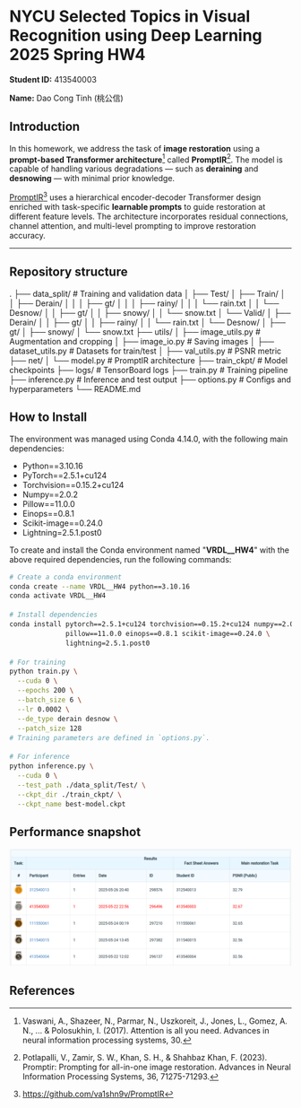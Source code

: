 # NYCU Selected Topics in Visual Recognition using Deep Learning 2025 Spring HW4

**Student ID:** 413540003

**Name:** Dao Cong Tinh (桃公信)

## Introduction

In this homework, we address the task of **image restoration** using a **prompt-based Transformer architecture**[^1] called **PromptIR**[^2]. The model is capable of handling various degradations — such as **deraining** and **desnowing** — with minimal prior knowledge. 

[PromptIR](https://github.com/va1shn9v/PromptIR)[^3] uses a hierarchical encoder-decoder Transformer design enriched with task-specific **learnable prompts** to guide restoration at different feature levels. The architecture incorporates residual connections, channel attention, and multi-level prompting to improve restoration accuracy.


---

## Repository structure
  .
  ├── data_split/                   # Training and validation data
  │   ├── Test/
  │   ├── Train/
  │   │   ├── Derain/
  │   │   │   ├── gt/
  │   │   │   ├── rainy/
  │   │   │   └── rain.txt
  │   │   └── Desnow/
  │   │       ├── gt/
  │   │       ├── snowy/
  │   │       └── snow.txt
  │   └── Valid/
  │       ├── Derain/
  │       │   ├── gt/
  │       │   ├── rainy/
  │       │   └── rain.txt
  │       └── Desnow/
  │           ├── gt/
  │           ├── snowy/
  │           └── snow.txt
  ├── utils/
  │   ├── image_utils.py           # Augmentation and cropping
  │   ├── image_io.py              # Saving images
  │   ├── dataset_utils.py         # Datasets for train/test
  │   ├── val_utils.py             # PSNR metric
  ├── net/
  │   └── model.py                 # PromptIR architecture
  ├── train_ckpt/                  # Model checkpoints
  ├── logs/                        # TensorBoard logs
  ├── train.py                     # Training pipeline
  ├── inference.py                 # Inference and test output
  ├── options.py                   # Configs and hyperparameters
  └── README.md

## How to Install

The environment was managed using Conda 4.14.0, with the following main dependencies:
- Python==3.10.16
- PyTorch==2.5.1+cu124
- Torchvision==0.15.2+cu124
- Numpy==2.0.2
- Pillow==11.0.0
- Einops==0.8.1
- Scikit-image==0.24.0
- Lightning=2.5.1.post0

To create and install the Conda environment named "**VRDL__HW4**" with the above required dependencies, run the following commands:
```bash
# Create a conda environment
conda create --name VRDL__HW4 python==3.10.16
conda activate VRDL__HW4

# Install dependencies
conda install pytorch==2.5.1+cu124 torchvision==0.15.2+cu124 numpy==2.0.2 \
              pillow==11.0.0 einops==0.8.1 scikit-image==0.24.0 \
              lightning=2.5.1.post0

# For training
python train.py \
  --cuda 0 \
  --epochs 200 \
  --batch_size 6 \
  --lr 0.0002 \
  --de_type derain desnow \
  --patch_size 128
# Training parameters are defined in `options.py`.

# For inference
python inference.py \
  --cuda 0 \
  --test_path ./data_split/Test/ \
  --ckpt_dir ./train_ckpt/ \
  --ckpt_name best-model.ckpt
```
## Performance snapshot
![leaderboard](leaderboard.png)

## References
[^1]: Vaswani, A., Shazeer, N., Parmar, N., Uszkoreit, J., Jones, L., Gomez, A. N., ... & Polosukhin, I. (2017). Attention is all you need. Advances in neural information processing systems, 30.

[^2]: Potlapalli, V., Zamir, S. W., Khan, S. H., & Shahbaz Khan, F. (2023). Promptir: Prompting for all-in-one image restoration. Advances in Neural Information Processing Systems, 36, 71275-71293.

[^3]: https://github.com/va1shn9v/PromptIR